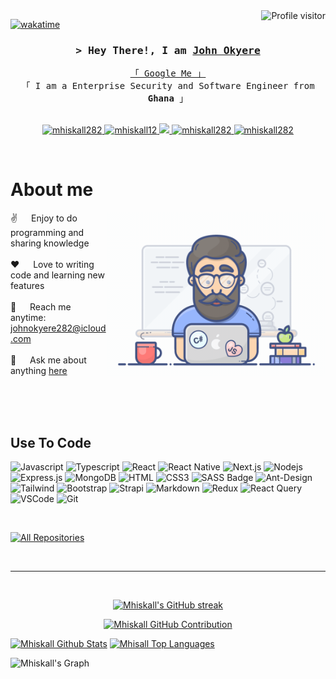 <!--
<h2 align="center">
  Welcome to Mhiskall Tech World!
  <img src="https://media.giphy.com/media/hvRJCLFzcasrR4ia7z/giphy.gif" width="28">
</h2>
-->

<!--
<p align="center">
  <a href="https://github.com/mhiskall282"><img src="https://readme-typing-svg.herokuapp.com/?lines=Self%20Taught%20Programmer;Backend%20End%20Developer;1.5%2B%20years%20of%20coding%20experience;Always%20learning%20new%20things&center=true&width=380&height=45"></a>
</p>

 -->

<a href="https://johnokyere.pages.dev">
  <img align="right" src="https://komarev.com/ghpvc/?username=mhiskall&label=Visitors&color=0e75b6&style=flat" alt="Profile visitor" />
</a>


[![wakatime](https://wakatime.com/badge/user/eebb3dd8-d9b2-40de-9b88-6fd6cac99dbc.svg)](https://wakatime.com/@eebb3dd8-d9b2-40de-9b88-6fd6cac99dbc)

<!-- Intro  -->
<h3 align="center">
        <samp>&gt; Hey There!, I am
                <b><a target="_blank" href="https://https://johnokyere.pages.dev">John Okyere</a></b>
        </samp>
</h3>


<p align="center"> 
  <samp>
    <a href="https://www.google.com/search?q=John+Okyere">「 Google Me 」</a>
    <br>
    「 I am a Enterprise Security and Software Engineer from <b>Ghana</b> 」
    <br>
    <br>
  </samp>
</p>

<p align="center">
 <a href="https://johnokyere.pages.dev" target="blank">
  <img src="https://img.shields.io/badge/Website-DC143C?style=for-the-badge&logo=medium&logoColor=white" alt="mhiskall282" />
 </a>
 <a href="https://linkedin.com/in/johnokyere" target="_blank">
  <img src="https://img.shields.io/badge/LinkedIn-0077B5?style=for-the-badge&logo=linkedin&logoColor=white" alt="mhiskall12"/>
 </a>
 <!-- <a href="https://g.dev/mhiskall" target="_blank">
  <img src="https://img.shields.io/badge/dev.to-0A0A0A?style=for-the-badge&logo=dev.to&logoColor=white" alt="mhiskall12" />
 </a> -->
 <a href="https://twitter.com/johnokyere282" target="_blank">
  <img src="https://img.shields.io/badge/Twitter-1DA1F2?style=for-the-badge&logo=twitter&logoColor=white" />
 </a>
 <a href="https://instagram.com/mhiskall.dev" target="_blank">
  <img src="https://img.shields.io/badge/Instagram-fe4164?style=for-the-badge&logo=instagram&logoColor=white" alt="mhiskall282" />
 </a> 
 <a href="https://facebook.com/mhiskall123" target="_blank">
  <img src="https://img.shields.io/badge/Facebook-20BEFF?&style=for-the-badge&logo=facebook&logoColor=white" alt="mhiskall282"  />
  </a> 
</p>
<br />

<!-- About Section -->
 # About me
 
<p>
 <img align="right" width="350" src="/assets/programmer.gif" alt="Coding gif" />
  
 ✌️ &emsp; Enjoy to do programming and sharing knowledge <br/><br/>
 ❤️ &emsp; Love to writing code and learning new features<br/><br/>
 📧 &emsp; Reach me anytime: johnokyere282@icloud.com<br/><br/>
 💬 &emsp; Ask me about anything [here](https://johnokyere.pages.dev)

</p>

<br/>
<br/>
<br/>

## Use To Code

![Javascript](https://img.shields.io/badge/Javascript-F0DB4F?style=for-the-badge&labelColor=black&logo=javascript&logoColor=F0DB4F)
![Typescript](https://img.shields.io/badge/Typescript-007acc?style=for-the-badge&labelColor=black&logo=typescript&logoColor=007acc)
![React](https://img.shields.io/badge/-React-61DBFB?style=for-the-badge&labelColor=black&logo=react&logoColor=61DBFB)
![React Native](https://img.shields.io/badge/React_Native-20232A?style=for-the-badge&logo=react&logoColor=61DAFB)
![Next.js](https://img.shields.io/badge/next.js-000000?style=for-the-badge&logo=nextdotjs&logoColor=white)
![Nodejs](https://img.shields.io/badge/Nodejs-3C873A?style=for-the-badge&labelColor=black&logo=node.js&logoColor=3C873A)
![Express.js](https://img.shields.io/badge/Express.js-000000?style=for-the-badge&logo=express&logoColor=white)
![MongoDB](https://img.shields.io/badge/MongoDB-4EA94B?style=for-the-badge&logo=mongodb&logoColor=white)
![HTML](https://img.shields.io/badge/HTML5-E34F26?style=for-the-badge&logo=html5&logoColor=white)
![CSS3](https://img.shields.io/badge/CSS3-1572B6?style=for-the-badge&logo=css3&logoColor=white)
![SASS Badge](https://img.shields.io/badge/Sass-CC6699?style=for-the-badge&logo=sass&logoColor=white)
![Ant-Design](https://img.shields.io/badge/AntDesign-0170FE?style=for-the-badge&logo=antdesign&logoColor=white)
![Tailwind](https://img.shields.io/badge/Tailwind_CSS-092749?style=for-the-badge&logo=tailwindcss&logoColor=06B6D4&labelColor=000000)
![Bootstrap](https://img.shields.io/badge/Bootstrap-563D7C?style=for-the-badge&logo=bootstrap&logoColor=white)
![Strapi](https://img.shields.io/badge/strapi-2E7EEA?style=for-the-badge&logo=strapi&logoColor=white)
![Markdown](https://img.shields.io/badge/Markdown-000000?style=for-the-badge&logo=markdown&logoColor=white)
![Redux](https://img.shields.io/badge/Redux-593D88?style=for-the-badge&logo=redux&logoColor=white)
![React Query](https://img.shields.io/badge/-React_Query-FF4154?style=for-the-badge&logo=react%20query&logoColor=white)
![VSCode](https://img.shields.io/badge/Visual_Studio-0078d7?style=for-the-badge&logo=visual%20studio&logoColor=white)
![Git](https://img.shields.io/badge/Git-F05032?style=for-the-badge&logo=git&logoColor=white)

<br/>


<p align="left">
  <a href="https://github.com/mhiskall282?tab=repositories" target="_blank"><img alt="All Repositories" title="All Repositories" src="https://img.shields.io/badge/-All%20Repos-2962FF?style=for-the-badge&logo=koding&logoColor=white"/></a>
</p>

<br/>
<hr/>
<br/>

<p align="center">
  <a href="https://github.com/mhiskall282">
    <img src="https://github.com/mhiskall282&theme=radical&border=7F3FBF&background=0D1117" alt="Mhiskall's GitHub streak"/>
  </a>
</p>

<p align="center">
  <a href="https://github.com/mhiskall282">
    <img src="https://github-profile-summary-cards.vercel.app/api/cards/profile-details?username=mhiskall282&theme=radical" alt="Mhiskall GitHub Contribution"/>
  </a>
</p>

<a> 
    <a href="https://github.com/mhiskall282"><img alt="Mhiskall Github Stats" src="https://denvercoder1-github-readme-stats.vercel.app/api?username=mhiskall282&show_icons=true&count_private=true&theme=react&border_color=7F3FBF&bg_color=0D1117&title_color=F85D7F&icon_color=F8D866" height="192px" width="49.5%"/></a>
  <a href="https://github.com/mhiskall282"><img alt="Mhisall Top Languages" src="https://denvercoder1-github-readme-stats.vercel.app/api/top-langs/?username=mhiskall282&langs_count=8&layout=compact&theme=react&border_color=7F3FBF&bg_color=0D1117&title_color=F85D7F&icon_color=F8D866" height="192px" width="49.5%"/></a>
  <br/>
</a>


![Mhiskall's Graph](https://github-readme-activity-graph.vercel.app/graph?username=mhiskall282&custom_title=Al%20Siam's%20GitHub%20Activity%20Graph&bg_color=0D1117&color=7F3FBF&line=7F3FBF&point=7F3FBF&area_color=FFFFFF&title_color=FFFFFF&area=true)
